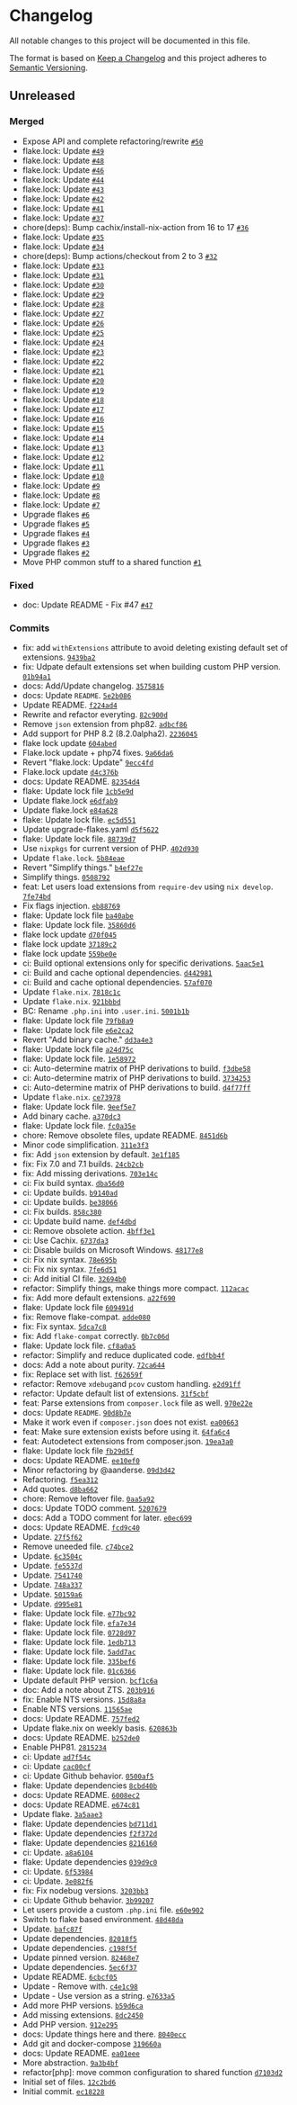 # Changelog

All notable changes to this project will be documented in this file.

The format is based on [Keep a Changelog](https://keepachangelog.com/en/1.0.0/)
and this project adheres to [Semantic Versioning](https://semver.org/spec/v2.0.0.html).

## Unreleased

### Merged

- Expose API and complete refactoring/rewrite [`#50`](https://github.com/loophp/nix-shell/pull/50)
- flake.lock: Update [`#49`](https://github.com/loophp/nix-shell/pull/49)
- flake.lock: Update [`#48`](https://github.com/loophp/nix-shell/pull/48)
- flake.lock: Update [`#46`](https://github.com/loophp/nix-shell/pull/46)
- flake.lock: Update [`#44`](https://github.com/loophp/nix-shell/pull/44)
- flake.lock: Update [`#43`](https://github.com/loophp/nix-shell/pull/43)
- flake.lock: Update [`#42`](https://github.com/loophp/nix-shell/pull/42)
- flake.lock: Update [`#41`](https://github.com/loophp/nix-shell/pull/41)
- flake.lock: Update [`#37`](https://github.com/loophp/nix-shell/pull/37)
- chore(deps): Bump cachix/install-nix-action from 16 to 17 [`#36`](https://github.com/loophp/nix-shell/pull/36)
- flake.lock: Update [`#35`](https://github.com/loophp/nix-shell/pull/35)
- flake.lock: Update [`#34`](https://github.com/loophp/nix-shell/pull/34)
- chore(deps): Bump actions/checkout from 2 to 3 [`#32`](https://github.com/loophp/nix-shell/pull/32)
- flake.lock: Update [`#33`](https://github.com/loophp/nix-shell/pull/33)
- flake.lock: Update [`#31`](https://github.com/loophp/nix-shell/pull/31)
- flake.lock: Update [`#30`](https://github.com/loophp/nix-shell/pull/30)
- flake.lock: Update [`#29`](https://github.com/loophp/nix-shell/pull/29)
- flake.lock: Update [`#28`](https://github.com/loophp/nix-shell/pull/28)
- flake.lock: Update [`#27`](https://github.com/loophp/nix-shell/pull/27)
- flake.lock: Update [`#26`](https://github.com/loophp/nix-shell/pull/26)
- flake.lock: Update [`#25`](https://github.com/loophp/nix-shell/pull/25)
- flake.lock: Update [`#24`](https://github.com/loophp/nix-shell/pull/24)
- flake.lock: Update [`#23`](https://github.com/loophp/nix-shell/pull/23)
- flake.lock: Update [`#22`](https://github.com/loophp/nix-shell/pull/22)
- flake.lock: Update [`#21`](https://github.com/loophp/nix-shell/pull/21)
- flake.lock: Update [`#20`](https://github.com/loophp/nix-shell/pull/20)
- flake.lock: Update [`#19`](https://github.com/loophp/nix-shell/pull/19)
- flake.lock: Update [`#18`](https://github.com/loophp/nix-shell/pull/18)
- flake.lock: Update [`#17`](https://github.com/loophp/nix-shell/pull/17)
- flake.lock: Update [`#16`](https://github.com/loophp/nix-shell/pull/16)
- flake.lock: Update [`#15`](https://github.com/loophp/nix-shell/pull/15)
- flake.lock: Update [`#14`](https://github.com/loophp/nix-shell/pull/14)
- flake.lock: Update [`#13`](https://github.com/loophp/nix-shell/pull/13)
- flake.lock: Update [`#12`](https://github.com/loophp/nix-shell/pull/12)
- flake.lock: Update [`#11`](https://github.com/loophp/nix-shell/pull/11)
- flake.lock: Update [`#10`](https://github.com/loophp/nix-shell/pull/10)
- flake.lock: Update [`#9`](https://github.com/loophp/nix-shell/pull/9)
- flake.lock: Update [`#8`](https://github.com/loophp/nix-shell/pull/8)
- flake.lock: Update [`#7`](https://github.com/loophp/nix-shell/pull/7)
- Upgrade flakes [`#6`](https://github.com/loophp/nix-shell/pull/6)
- Upgrade flakes [`#5`](https://github.com/loophp/nix-shell/pull/5)
- Upgrade flakes [`#4`](https://github.com/loophp/nix-shell/pull/4)
- Upgrade flakes [`#3`](https://github.com/loophp/nix-shell/pull/3)
- Upgrade flakes [`#2`](https://github.com/loophp/nix-shell/pull/2)
- Move PHP common stuff to a shared function [`#1`](https://github.com/loophp/nix-shell/pull/1)

### Fixed

- doc: Update README - Fix #47 [`#47`](https://github.com/loophp/nix-shell/issues/47)

### Commits

- fix: add `withExtensions` attribute to avoid deleting existing default set of extensions. [`9439ba2`](https://github.com/loophp/nix-shell/commit/9439ba269bfcd26bc21c83a10f9741a9cd2ae87c)
- fix: Udpate default extensions set when building custom PHP version. [`01b94a1`](https://github.com/loophp/nix-shell/commit/01b94a1487f26c031221bc6e7e7e2610f64aab95)
- docs: Add/Update changelog. [`3575816`](https://github.com/loophp/nix-shell/commit/357581662b0c8200132309d92a0fb29f80d633b0)
- docs: Update `README`. [`5e2b086`](https://github.com/loophp/nix-shell/commit/5e2b086353f51ab1c4101fb5b2a6e4697ea94d7b)
- Update README. [`f224ad4`](https://github.com/loophp/nix-shell/commit/f224ad463afed0f350b13df136d4d15e7941f4cb)
- Rewrite and refactor everyting. [`82c900d`](https://github.com/loophp/nix-shell/commit/82c900d52a823386580ee0d8a3fe61ed55a7b6c2)
- Remove `json` extension from php82. [`adbcf86`](https://github.com/loophp/nix-shell/commit/adbcf861b22acf2ec5b720ba0e4baafe1bb22d05)
- Add support for PHP 8.2 (8.2.0alpha2). [`2236045`](https://github.com/loophp/nix-shell/commit/223604509c0a9790ebdf79feed94f985bc617edf)
- flake lock update [`604abed`](https://github.com/loophp/nix-shell/commit/604abedea7b8c618e75591bbe9e8ec3813f4568a)
- Flake.lock update + php74 fixes. [`9a66da6`](https://github.com/loophp/nix-shell/commit/9a66da62ca7747fdbd7a9158fbae0c3a56fb231d)
- Revert "flake.lock: Update" [`9ecc4fd`](https://github.com/loophp/nix-shell/commit/9ecc4fd39c8d1e33c878a3b84cc827ce3686b7a7)
- Flake.lock update [`d4c376b`](https://github.com/loophp/nix-shell/commit/d4c376b4a8fff3423cfe28c2d478352abb67b8e3)
- docs: Update README. [`82354d4`](https://github.com/loophp/nix-shell/commit/82354d4703c7ad9fb625caeae10bf7b540d0fe46)
- flake: Update lock file [`1cb5e9d`](https://github.com/loophp/nix-shell/commit/1cb5e9d7c0635cfca06d2c6d9c6cddd6b46bbcd6)
- Update flake.lock [`e6dfab9`](https://github.com/loophp/nix-shell/commit/e6dfab9373768b7d8e01309a2d4e0ffd7e94f86a)
- Update flake.lock [`e84a628`](https://github.com/loophp/nix-shell/commit/e84a6284444ff66717d2626be40c8f5bb512cbd4)
- flake: Update lock file. [`ec5d551`](https://github.com/loophp/nix-shell/commit/ec5d551a93342ffccb1a8119186c57fb299e58d5)
- Update upgrade-flakes.yaml [`d5f5622`](https://github.com/loophp/nix-shell/commit/d5f5622aa6117fc300d77cbb8087c0afc1c2189f)
- flake: Update lock file. [`88739d7`](https://github.com/loophp/nix-shell/commit/88739d7c11de40e40d3739a91fbadeea3e47286c)
- Use `nixpkgs` for current version of PHP. [`402d930`](https://github.com/loophp/nix-shell/commit/402d930367cb6c61d45b1917720a73856c1a7526)
- Update `flake.lock`. [`5b84eae`](https://github.com/loophp/nix-shell/commit/5b84eae718ac1dc9473a053e4eee380910947aaf)
- Revert "Simplify things." [`b4ef27e`](https://github.com/loophp/nix-shell/commit/b4ef27ed9a90b6bfb5f094f48d9409d5174975a0)
- Simplify things. [`0508792`](https://github.com/loophp/nix-shell/commit/05087922b49e1f9b47b00720207ab4f398e50b23)
- feat: Let users load extensions from `require-dev` using `nix develop`. [`7fe74bd`](https://github.com/loophp/nix-shell/commit/7fe74bdc4b9c5b98296d3f1fa48ab97586df0e89)
- Fix flags injection. [`eb88769`](https://github.com/loophp/nix-shell/commit/eb88769b1ec2fbbfee28af54765cd83b5be59e0d)
- flake: Update lock file [`ba40abe`](https://github.com/loophp/nix-shell/commit/ba40abe3da6e400ded2b49a42b4aeb70da01ed6e)
- flake: Update lock file. [`35860d6`](https://github.com/loophp/nix-shell/commit/35860d6b28875992e0d60397c81dde9e283064d5)
- flake lock update [`d70f045`](https://github.com/loophp/nix-shell/commit/d70f04556aa502d956daafcaab6159f866c7f50a)
- flake lock update [`37189c2`](https://github.com/loophp/nix-shell/commit/37189c279f28978bc0df66a02281faf3af1401be)
- flake lock update [`559be0e`](https://github.com/loophp/nix-shell/commit/559be0ea27bc2052d9dd8b648d0a12ff04f02423)
- ci: Build optional extensions only for specific derivations. [`5aac5e1`](https://github.com/loophp/nix-shell/commit/5aac5e115452df2d7612b2822e20a47f8d8d86cb)
- ci: Build and cache optional dependencies. [`d442981`](https://github.com/loophp/nix-shell/commit/d44298184f67faaf164a2242f22b0fe4994829e0)
- ci: Build and cache optional dependencies. [`57af070`](https://github.com/loophp/nix-shell/commit/57af07060f180948c120720a7248fd5f8f560afa)
- Update `flake.nix`. [`7818c1c`](https://github.com/loophp/nix-shell/commit/7818c1ccf848d4aa11fd59c8dfe730619e861333)
- Update `flake.nix`. [`921bbbd`](https://github.com/loophp/nix-shell/commit/921bbbdf781d777fc594d90a2e822626a5cf4701)
- BC: Rename `.php.ini` into `.user.ini`. [`5001b1b`](https://github.com/loophp/nix-shell/commit/5001b1b9d8701a3024f71ef05e244956529b4c39)
- flake: Update lock file [`79fb8a9`](https://github.com/loophp/nix-shell/commit/79fb8a9a12e2d5c54eb368e86c2de6aed7cdd30f)
- flake: Update lock file [`e6e2ca2`](https://github.com/loophp/nix-shell/commit/e6e2ca2f6e04100a18ab97d11167cb8107f41f66)
- Revert "Add binary cache." [`dd3a4e3`](https://github.com/loophp/nix-shell/commit/dd3a4e3ffbbecd0b6949d3e11f81b0eb85938b0d)
- flake: Update lock file [`a24d75c`](https://github.com/loophp/nix-shell/commit/a24d75c889b4f8f4639c917731d012bd6d0e8eb6)
- flake: Update lock file. [`1e58972`](https://github.com/loophp/nix-shell/commit/1e589729e56e4f1ccb4bde1b3d60d4b4667ad50b)
- ci: Auto-determine matrix of PHP derivations to build. [`f3dbe58`](https://github.com/loophp/nix-shell/commit/f3dbe582e6c09994ce1a567b6773aff4f67d2d10)
- ci: Auto-determine matrix of PHP derivations to build. [`3734253`](https://github.com/loophp/nix-shell/commit/3734253338272770daf7078a711c5277ccc391a7)
- ci: Auto-determine matrix of PHP derivations to build. [`d4f77ff`](https://github.com/loophp/nix-shell/commit/d4f77ff61521bb2495c06b78385a73d3d2712429)
- Update `flake.nix`. [`ce73978`](https://github.com/loophp/nix-shell/commit/ce73978d95c408a4354c0dfc3d440173f553966c)
- flake: Update lock file. [`9eef5e7`](https://github.com/loophp/nix-shell/commit/9eef5e78b17bccba4b99e42a59ad4159597307f2)
- Add binary cache. [`a370dc3`](https://github.com/loophp/nix-shell/commit/a370dc3e6193e12ac1d12d146cf5428fe1c6679f)
- flake: Update lock file. [`fc0a35e`](https://github.com/loophp/nix-shell/commit/fc0a35e2eccb5063c29a809c24c2827de555f02c)
- chore: Remove obsolete files, update README. [`8451d6b`](https://github.com/loophp/nix-shell/commit/8451d6b671d9748efa577293fa6689143ee0b634)
- Minor code simplification. [`311e3f3`](https://github.com/loophp/nix-shell/commit/311e3f38971c8323f23e76b38833501e0254b776)
- fix: Add `json` extension by default. [`3e1f185`](https://github.com/loophp/nix-shell/commit/3e1f18575a9e01c59a5665a82b1d328e93f58adf)
- fix: Fix 7.0 and 7.1 builds. [`24cb2cb`](https://github.com/loophp/nix-shell/commit/24cb2cb762106a64f5def0134363124a892679b6)
- fix: Add missing derivations. [`703e14c`](https://github.com/loophp/nix-shell/commit/703e14c1ad982b73841c3f8f34ffb00f65b2f2cd)
- ci: Fix build syntax. [`dba56d0`](https://github.com/loophp/nix-shell/commit/dba56d05ff52efc036552fd32dae4d8a616a4061)
- ci: Update builds. [`b9140ad`](https://github.com/loophp/nix-shell/commit/b9140ad861f6a8a411af93312c00756f9cb6c35d)
- ci: Update builds. [`be38066`](https://github.com/loophp/nix-shell/commit/be380661c2679f0de6940932b944281205ef50db)
- ci: Fix builds. [`858c380`](https://github.com/loophp/nix-shell/commit/858c38020d8c717044c161d5df2dbcc18bdb2b05)
- ci: Update build name. [`def4dbd`](https://github.com/loophp/nix-shell/commit/def4dbd53cdd70d4578d213e221f667b6bd9a858)
- ci: Remove obsolete action. [`4bff3e1`](https://github.com/loophp/nix-shell/commit/4bff3e12163211b1042ff744d27da831c37a7a7e)
- ci: Use Cachix. [`6737da3`](https://github.com/loophp/nix-shell/commit/6737da30d85a27188e898c04e1a4eb5093fe258d)
- ci: Disable builds on Microsoft Windows. [`48177e8`](https://github.com/loophp/nix-shell/commit/48177e83267b4d0850eff653884ffea5486693ab)
- ci: Fix nix syntax. [`78e695b`](https://github.com/loophp/nix-shell/commit/78e695babd8a4b4562b47c60de93899570c6c0ca)
- ci: Fix nix syntax. [`7fe6d51`](https://github.com/loophp/nix-shell/commit/7fe6d5151e2f1de793a149e50c0e155cb79dd46a)
- ci: Add initial CI file. [`32694b0`](https://github.com/loophp/nix-shell/commit/32694b0feff06b8150a276d96b8eb0fa515cd54b)
- refactor: Simplify things, make things more compact. [`112acac`](https://github.com/loophp/nix-shell/commit/112acac0e85a8376b8db98d9118790c43b10e053)
- fix: Add more default extensions. [`a22f690`](https://github.com/loophp/nix-shell/commit/a22f69005bf06a06b2b04a5e9fdde8caf0ad1f31)
- flake: Update lock file [`609491d`](https://github.com/loophp/nix-shell/commit/609491d5acfd9f019405c4a0a071f66dfea0749c)
- fix: Remove flake-compat. [`adde080`](https://github.com/loophp/nix-shell/commit/adde080a9059369889bd5b93d9d310fab1a75b04)
- fix: Fix syntax. [`5dca7c8`](https://github.com/loophp/nix-shell/commit/5dca7c8571d5108f53f3454dcc36307da5df02f5)
- fix: Add `flake-compat` correctly. [`0b7c06d`](https://github.com/loophp/nix-shell/commit/0b7c06d0091db5925f2c44d9d82797befab88769)
- flake: Update lock file. [`cf8a0a5`](https://github.com/loophp/nix-shell/commit/cf8a0a58f5169868d7317c40c3400dff48601525)
- refactor: Simplify and reduce duplicated code. [`edfbb4f`](https://github.com/loophp/nix-shell/commit/edfbb4f2285e48853b5355e56b9ab902c4731916)
- docs: Add a note about purity. [`72ca644`](https://github.com/loophp/nix-shell/commit/72ca64475b63473d48d75b3dd21618855b56577c)
- fix: Replace set with list. [`f62659f`](https://github.com/loophp/nix-shell/commit/f62659f425420c497562ef8bcd2d4c9e09ab02f7)
- refactor: Remove `xdebug`and `pcov` custom handling. [`e2d91ff`](https://github.com/loophp/nix-shell/commit/e2d91ff2f1497fee5ca596b542cca28f05d90bc4)
- refactor: Update default list of extensions. [`31f5cbf`](https://github.com/loophp/nix-shell/commit/31f5cbf064ea5b15b2f9019f666830a1432feecd)
- feat: Parse extensions from `composer.lock` file as well. [`970e22e`](https://github.com/loophp/nix-shell/commit/970e22e52f4063cc41f06d72ced320d7bf5169a1)
- docs: Update `README`. [`90d8b7e`](https://github.com/loophp/nix-shell/commit/90d8b7e5331800a31592f4985c6cd2a48dc0432d)
- Make it work even if `composer.json` does not exist. [`ea00663`](https://github.com/loophp/nix-shell/commit/ea00663e44a4b6efc33b982194d55d8c10288d08)
- feat: Make sure extension exists before using it. [`64fa6c4`](https://github.com/loophp/nix-shell/commit/64fa6c4d4d6b5d58a43a1a7d8a0902cfb29534be)
- feat: Autodetect extensions from composer.json. [`19ea3a0`](https://github.com/loophp/nix-shell/commit/19ea3a0b9cc508996c7560af127336641dfe382d)
- flake: Update lock file [`fb29d5f`](https://github.com/loophp/nix-shell/commit/fb29d5f74bb3f57a7c8010b3abcf45b0cea3d4da)
- docs: Update README. [`ee10ef0`](https://github.com/loophp/nix-shell/commit/ee10ef0de6ec8946540cdeda9a7dcd7e94d2447c)
- Minor refactoring by @aanderse. [`09d3d42`](https://github.com/loophp/nix-shell/commit/09d3d42d0021e87649e106b83175598c67b5d6f5)
- Refactoring. [`f5ea312`](https://github.com/loophp/nix-shell/commit/f5ea312aabadd239f40145a74e5f5dbf698f4556)
- Add quotes. [`d8ba662`](https://github.com/loophp/nix-shell/commit/d8ba66217dcb4c4f6d0f34432a4b8746af6493cb)
- chore: Remove leftover file. [`0aa5a92`](https://github.com/loophp/nix-shell/commit/0aa5a92a316f0028d7ce8f48349319d2d1e624dc)
- docs: Update TODO comment. [`5207679`](https://github.com/loophp/nix-shell/commit/5207679adbac458840bef9317571161d88598284)
- docs: Add a TODO comment for later. [`e0ec699`](https://github.com/loophp/nix-shell/commit/e0ec699c294ae07bea3c8eba8dc5b199f7f012f6)
- docs: Update README. [`fcd9c40`](https://github.com/loophp/nix-shell/commit/fcd9c401b87884d6c600c885ebfa0a694ba2f11f)
- Update. [`27f5f62`](https://github.com/loophp/nix-shell/commit/27f5f621d921aa44ebbd2aa768ded3d8ea80170f)
- Remove uneeded file. [`c74bce2`](https://github.com/loophp/nix-shell/commit/c74bce28f41ca06ad7dd6fc2ce8cdae45c61e4df)
- Update. [`6c3504c`](https://github.com/loophp/nix-shell/commit/6c3504c33f6066abe49c7123317c1f2c54cf8657)
- Update. [`fe5537d`](https://github.com/loophp/nix-shell/commit/fe5537d8fd640c3c7678fa49dd4dd0cdab64db65)
- Update. [`7541740`](https://github.com/loophp/nix-shell/commit/75417409053dd5e6c2390d44e17b043e0cd37101)
- Update. [`748a337`](https://github.com/loophp/nix-shell/commit/748a33769046f73fe525cd1a2e550ebf8e043ba2)
- Update. [`50159a6`](https://github.com/loophp/nix-shell/commit/50159a6d70b1fb35b7c818dcdd1f5b6c91c572e4)
- Update. [`d995e81`](https://github.com/loophp/nix-shell/commit/d995e818c082344c5fdad0ffe87d6d5c439f3cdc)
- flake: Update lock file. [`e77bc92`](https://github.com/loophp/nix-shell/commit/e77bc9278335e57ca654d174fea4e7b2e1cc6776)
- flake: Update lock file. [`efa7e34`](https://github.com/loophp/nix-shell/commit/efa7e34f3564415f139e24fb4295170405262dde)
- flake: Update lock file. [`0728d97`](https://github.com/loophp/nix-shell/commit/0728d9726cf6288bef62d8476132549f1e4b3ce7)
- flake: Update lock file. [`1edb713`](https://github.com/loophp/nix-shell/commit/1edb713140678ca1b984a4fc7f811f08c90b39a4)
- flake: Update lock file. [`5add7ac`](https://github.com/loophp/nix-shell/commit/5add7ac31f66e3eb9190df638604d6ecbfc50ffe)
- flake: Update lock file. [`335bef6`](https://github.com/loophp/nix-shell/commit/335bef6a53cec72275f33d3f1edf0a410c9c89fb)
- flake: Update lock file. [`01c6366`](https://github.com/loophp/nix-shell/commit/01c6366b07d959561586c5c0d31a098220fd76a1)
- Update default PHP version. [`bcf1c6a`](https://github.com/loophp/nix-shell/commit/bcf1c6ad154c53e1e141de297fbbee430c913f9d)
- doc: Add a note about ZTS. [`203b916`](https://github.com/loophp/nix-shell/commit/203b9163495eae9e48f71029849285def78b2976)
- fix: Enable NTS versions. [`15d8a8a`](https://github.com/loophp/nix-shell/commit/15d8a8a949a981bdef397155cfe21a07211ef08b)
- Enable NTS versions. [`11565ae`](https://github.com/loophp/nix-shell/commit/11565ae408f50bd27cc86ea2437b93013eea2e09)
- docs: Update README. [`757fed2`](https://github.com/loophp/nix-shell/commit/757fed20f6770228d014476d15db84f9f9d6ad92)
- Update flake.nix on weekly basis. [`620863b`](https://github.com/loophp/nix-shell/commit/620863b2d67553c1d498ad95b9013971874cc82c)
- docs: Update README. [`b252de0`](https://github.com/loophp/nix-shell/commit/b252de070d4adf8541ee58f89eea5a1b45de3233)
- Enable PHP81. [`2815234`](https://github.com/loophp/nix-shell/commit/2815234d3c6f26dcd1c70e98571f41d15458d033)
- ci: Update [`ad7f54c`](https://github.com/loophp/nix-shell/commit/ad7f54c747d26f9cec392c6e2b153f84b1addc07)
- ci: Update [`cac00cf`](https://github.com/loophp/nix-shell/commit/cac00cfdf514d11cd2c57d6d31e06a3c72c14da4)
- ci: Update Github behavior. [`0500af5`](https://github.com/loophp/nix-shell/commit/0500af547eb217509565584e017ac5d27ff5fe20)
- flake: Update dependencies [`8cbd40b`](https://github.com/loophp/nix-shell/commit/8cbd40be18a4c314cd2a78eaf11528ac9a521dc1)
- docs: Update README. [`6008ec2`](https://github.com/loophp/nix-shell/commit/6008ec2cba449f9fa8eea1af2b38d94df185f35f)
- docs: Update README. [`e674c81`](https://github.com/loophp/nix-shell/commit/e674c8132bd99dc5d60e2c8d025ebdc5afd1815a)
- Update flake. [`3a5aae3`](https://github.com/loophp/nix-shell/commit/3a5aae330a4894503492791614901c5f3f52f4a8)
- flake: Update dependencies [`bd711d1`](https://github.com/loophp/nix-shell/commit/bd711d192b527c58ef111b7b898c5135aaa7c703)
- flake: Update dependencies [`f2f372d`](https://github.com/loophp/nix-shell/commit/f2f372d7f87bc172f604dfe0108b42c28a3fd296)
- flake: Update dependencies [`8216160`](https://github.com/loophp/nix-shell/commit/8216160591c6f72c3a6207477afebf127f181a72)
- ci: Update. [`a8a6104`](https://github.com/loophp/nix-shell/commit/a8a61048f05d772f1781d8d131c1b0d7c10703b7)
- flake: Update dependencies [`039d9c0`](https://github.com/loophp/nix-shell/commit/039d9c0d13d2b50c4606aa56df8786e8dd0d0acc)
- ci: Update. [`6f53984`](https://github.com/loophp/nix-shell/commit/6f53984c53062d19404cc368024edf89e103b1a7)
- ci: Update. [`3e082f6`](https://github.com/loophp/nix-shell/commit/3e082f6c0edb645f6d045f91b3e8eee7f6643ef7)
- fix: Fix nodebug versions. [`3203bb3`](https://github.com/loophp/nix-shell/commit/3203bb3adabd1fce5897566a84cdaf149e3a78ef)
- ci: Update Github behavior. [`3b99207`](https://github.com/loophp/nix-shell/commit/3b992075224d193ed37586195debb669c0822afd)
- Let users provide a custom `.php.ini` file. [`e60e902`](https://github.com/loophp/nix-shell/commit/e60e90232f64ee87a99196d8b95fd79aa037f328)
- Switch to flake based environment. [`48d48da`](https://github.com/loophp/nix-shell/commit/48d48da4f8dffa724b22595c1996fc1487a97ed4)
- Update. [`bafc87f`](https://github.com/loophp/nix-shell/commit/bafc87f8ec1ad811736f2147aeba4d057890b145)
- Update dependencies. [`82018f5`](https://github.com/loophp/nix-shell/commit/82018f51927a274317a6e1d30452932b69a9536b)
- Update dependencies. [`c198f5f`](https://github.com/loophp/nix-shell/commit/c198f5f55388fcc43791d1ff62a2ad74ea6bd12a)
- Update pinned version. [`82468e7`](https://github.com/loophp/nix-shell/commit/82468e74c148c20c177ce907423251b32409111e)
- Update dependencies. [`5ec6f37`](https://github.com/loophp/nix-shell/commit/5ec6f37059923bfcaed02d8aba5d2cbf10bf2298)
- Update README. [`6cbcf05`](https://github.com/loophp/nix-shell/commit/6cbcf05da48f3a4b94606ac7964191df4efc890d)
- Update - Remove with. [`c4e1c98`](https://github.com/loophp/nix-shell/commit/c4e1c98073aee0d8eb6391897da719577b3aaeb7)
- Update - Use version as a string. [`e7633a5`](https://github.com/loophp/nix-shell/commit/e7633a50f0924937be2f899e3e09191556183efc)
- Add more PHP versions. [`b59d6ca`](https://github.com/loophp/nix-shell/commit/b59d6ca0c33b0e4a5557a0e0aceb960ff87f3801)
- Add missing extensions. [`8dc2450`](https://github.com/loophp/nix-shell/commit/8dc24508827949c6ff1f8078f2b5dd79039f3101)
- Add PHP version. [`912e295`](https://github.com/loophp/nix-shell/commit/912e295caa5b922e1e106cac69646f57d4d27eb9)
- docs: Update things here and there. [`8040ecc`](https://github.com/loophp/nix-shell/commit/8040ecc3e68f17404a6bc2423bc548cb70d56ee1)
- Add git and docker-compose [`319660a`](https://github.com/loophp/nix-shell/commit/319660aef37a0a41abb0a533c16a3d21933bb513)
- docs: Update README. [`ea01eee`](https://github.com/loophp/nix-shell/commit/ea01eee810aae29ab23c0cc29428299769e1e1fc)
- More abstraction. [`9a3b4bf`](https://github.com/loophp/nix-shell/commit/9a3b4bf8b97875334bf996e160ea5a54fd9041fc)
- refactor[php]: move common configuration to shared function [`d7103d2`](https://github.com/loophp/nix-shell/commit/d7103d20e5d267e73ebce4b13607335c53f4214b)
- Initial set of files. [`12c2bd6`](https://github.com/loophp/nix-shell/commit/12c2bd64eb45fc6519a14bf15bc95e012311f8b0)
- Initial commit. [`ec18228`](https://github.com/loophp/nix-shell/commit/ec1822866a0cdcadb710b6aee91d3e450e69d85c)

